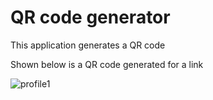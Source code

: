 # QR code generator

This application generates a QR code

Shown below is a QR code generated for a link

![profile1](https://github.com/blockchainamm/FRED_Economic_Data_Analysis/assets/82846751/045c0b8a-7ed0-42ec-9836-5a747a819dfe)


